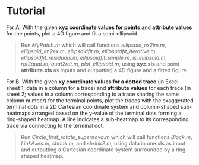 # Tutorial
For A.  With the given **xyz coordinate values for points** and **attribute values**
    for the points, plot a 4D figure and fit a semi-ellipsoid.

>   Run *MyPatch.m* which will call functions *ellipsoid_ex2im.m*,
>   *ellipsoid_im2ex.m*, *ellipsoidfit.m*, *ellipsoidfit_iterative.m*,
>   *ellipsoidfit_residuals.m*, *ellipsoidfit_simple.m*, *is_ellipsoid.m*,
>   *rot2quat.m*, *quat2rot.m*, *plot_ellipsoid.m*, using **xyz.xls** and point
>   **attribute.xls** as inputs and outputting a 4D figure and a fitted figure.

For B.  With the given **xy coordinate values for a dotted trace** (in Excel sheet
    1; data in a column for a trace) and **attribute values** for each trace (in
    sheet 2; values in a column corresponding to a trace sharing the same column
    number) for the terminal points, plot the traces with the exaggerated
    terminal dots in a 2D Cartesian coordinate system and column-shaped
    sub-heatmaps arranged based on the y-value of the terminal dots forming a
    ring-shaped heatmap. A line indicates a sub-heatmap to its corresponding
    trace via connecting to the terminal dot.

>   Run *Circle_first_rotate_supernova.m* which will call functions *Block.m*,
>   *LinkAxes.m*, *shrink.m*, and *shrink2.m*, using data in one.xls as input
>   and outputting a Cartesian coordinate system surrounded by a ring-shaped
>   heatmap.
